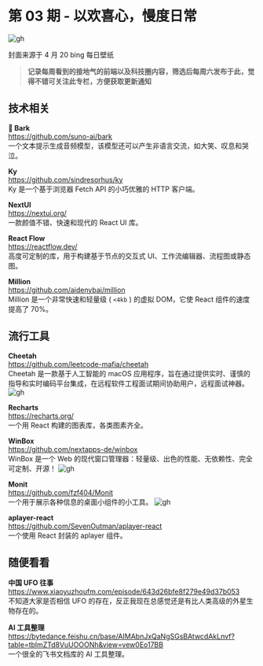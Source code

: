# 第 03 期 - 以欢喜心，慢度日常
![gh](https://cdn.yct.ee/gh/BarryYangi/ObsStaticData@main/obsidian/1682135626000ieohr5.jpg)

封面来源于 4 月 20 bing 每日壁纸

>**记录每周看到的接地气的前端以及科技圈内容，筛选后每周六发布于此，觉得不错可关注此专栏，方便获取更新通知**

## 技术相关
**🐶 Bark** \
https://github.com/suno-ai/bark \
一个文本提示生成音频模型，该模型还可以产生非语言交流，如大笑、叹息和哭泣。

**Ky** \
https://github.com/sindresorhus/ky \
Ky 是一个基于浏览器 Fetch API 的小巧优雅的 HTTP 客户端。

**NextUI** \
https://nextui.org/ \
一款颜值不错、快速和现代的 React UI 库。

**React Flow** \
https://reactflow.dev/ \
高度可定制的库，用于构建基于节点的交互式 UI、工作流编辑器、流程图或静态图。

**Million** \
https://github.com/aidenybai/million \
Million 是一个非常快速和轻量级 ( `<4kb` ) 的虚拟 DOM，它使 React 组件的速度提高了 70%。


## 流行工具
**Cheetah** \
https://github.com/leetcode-mafia/cheetah \
Cheetah 是一款基于人工智能的 macOS 应用程序，旨在通过提供实时、谨慎的指导和实时编码平台集成，在远程软件工程面试期间协助用户，远程面试神器。
![gh](https://cdn.yct.ee/gh/BarryYangi/ObsStaticData@main/obsidian/1682149932000ez9g9e.jpg)


**Recharts** \
https://recharts.org/ \
一个用 React 构建的图表库，各类图素齐全。

**WinBox** \
https://github.com/nextapps-de/winbox \
WinBox 是一个 Web 的现代窗口管理器：轻量级、出色的性能、无依赖性、完全可定制、开源！
![gh](https://cdn.yct.ee/gh/BarryYangi/ObsStaticData@main/obsidian/1682150714000eduxmt.png)


**Monit** \
https://github.com/fzf404/Monit \
一个用于展示各种信息的桌面小组件的小工具。
![gh](https://cdn.yct.ee/gh/BarryYangi/ObsStaticData@main/obsidian/1682151003000gjx8dc.webp)


**aplayer-react** \
https://github.com/SevenOutman/aplayer-react \
一个使用 React 封装的 aplayer 组件。

## 随便看看
**中国 UFO 往事** \
https://www.xiaoyuzhoufm.com/episode/643d26bfe8f279e49d37b053 \
不知道大家是否相信 UFO 的存在，反正我现在总感觉还是有比人类高级的外星生物存在的。

**AI 工具整理** \
https://bytedance.feishu.cn/base/AIMAbnJxQaNgSGsBAtwcdAkLnvf?table=tblmZTd8VuUOOONh&view=vew0Eo17BB \
一个很全的飞书文档库的 AI 工具整理。
